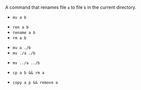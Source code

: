 A command that renames file `a` to file `b` in the current directory.

+ `mv a b`
* `ren a b`
* `rename a b `
* `rm a b`
+ `mv a ./b`
+ `mv ./a ./b`
* `mv ../a ../b`
+ `cp a b && rm a`
* `copy a p && remove a`
